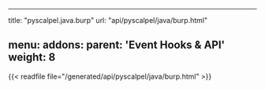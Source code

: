 
---
title: "pyscalpel.java.burp"
url: "api/pyscalpel/java/burp.html"

menu:
    addons:
        parent: 'Event Hooks & API'
        weight: 8
---

{{< readfile file="/generated/api/pyscalpel/java/burp.html" >}}
